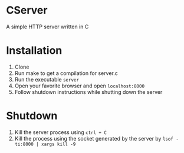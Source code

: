 # CServer
A simple HTTP server written in C
# Installation
1. Clone
2. Run make to get a compilation for server.c
3. Run the executable ```server```
4. Open your favorite browser and open ```localhost:8000```
5. Follow shutdown instructions while shutting down the server

# Shutdown
1. Kill the server process using ```ctrl + C```
2. Kill the process using the socket generated by the server by 
```lsof -ti:8000 | xargs kill -9```
